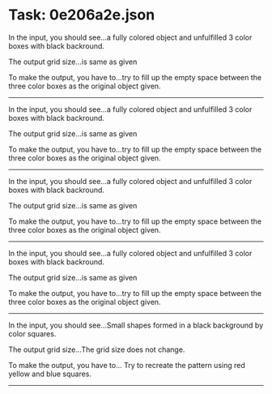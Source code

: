 # Task: 0e206a2e.json

In the input, you should see...a fully colored object and unfulfilled 3 color boxes with black backround.

The output grid size...is same as given

To make the output, you have to...try to fill up the empty space between the three color boxes as the original object given.

---

In the input, you should see...a fully colored object and unfulfilled 3 color boxes with black backround.

The output grid size...is same as given

To make the output, you have to...try to fill up the empty space between the three color boxes as the original object given.

---

In the input, you should see...a fully colored object and unfulfilled 3 color boxes with black backround.

The output grid size...is same as given

To make the output, you have to...try to fill up the empty space between the three color boxes as the original object given.

---

In the input, you should see...a fully colored object and unfulfilled 3 color boxes with black backround.

The output grid size...is same as given

To make the output, you have to...try to fill up the empty space between the three color boxes as the original object given.

---

In the input, you should see...Small shapes formed in a black background by color squares.

The output grid size...The grid size does not change.

To make the output, you have to... Try to recreate the pattern using red yellow and blue squares.

---

